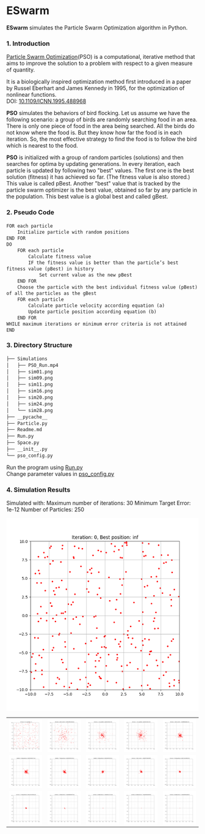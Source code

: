<h1>ESwarm</h1>

<p><strong>ESwarm</strong> simulates the Particle Swarm Optimization algorithm in Python.</p>

<h3>1. Introduction</h3>

<p><a href="https://en.wikipedia.org/wiki/Particle_swarm_optimization">Particle Swarm Optimization</a>(PSO) is a computational, iterative method that aims to improve the solution to a problem with respect to a given measure of quantity.</p>

<p>It is a biologically inspired optimization method first introduced in a paper by Russel Eberhart and James Kennedy in 1995, for the optimization of nonlinear functions. <br>
DOI: <a href="10.1109/ICNN.1995.488968">10.1109/ICNN.1995.488968</a>
</p>

<p><strong>PSO</strong> simulates the behaviors of bird flocking. Let us assume we have the following scenario: a group of birds are randomly searching food in an area. There is only one piece of food in the area being searched. All the birds do not know where the food is. But they know how far the food is in each iteration. So, the most effective strategy to find the food is to follow the bird which is nearest to the food.</p>

<p><strong>PSO</strong> is initialized with a group of random particles (solutions) and then searches for optima by updating generations. In every iteration, each particle is updated by following two "best" values. The first one is the best solution (fitness) it has achieved so far. (The fitness value is also stored.) This value is called pBest. Another "best" value that is tracked by the particle swarm optimizer is the best value, obtained so far by any particle in the population. This best value is a global best and called gBest.</p>

<h3>2. Pseudo Code</h3>

```
FOR each particle
    Initialize particle with random positions
END FOR
DO
    FOR each particle
        Calculate fitness value
        IF the fitness value is better than the particle’s best fitness value (pBest) in history
            Set current value as the new pBest
    END FOR
    Choose the particle with the best individual fitness value (pBest) of all the particles as the gBest
    FOR each particle
        Calculate particle velocity according equation (a)
        Update particle position according equation (b)
    END FOR
WHILE maximum iterations or minimum error criteria is not attained
END
```

<h3>3. Directory Structure</h3>

```bash
├── Simulations
│   ├── PSO_Run.mp4
│   ├── sim01.png
│   ├── sim09.png
│   ├── sim11.png
│   ├── sim16.png
│   ├── sim20.png
│   ├── sim24.png
│   └── sim28.png
├── __pycache__
├── Particle.py
├── Readme.md
├── Run.py
├── Space.py
├── __init__.py
└── pso_config.py
```

<p>Run the program using <a href="https://github.com/Sohambasu07/ESwarm/blob/master/Run.py">Run.py</a><br>
Change parameter values in <a href="https://github.com/Sohambasu07/ESwarm/blob/master/pso_config.py">pso_config.py</a>
</p>

<h3>4. Simulation Results</h3>

Simulated with:
Maximum number of iterations: 30
Minimum Target Error: 1e-12
Number of Particles: 250


<img src="https://github.com/Sohambasu07/ESwarm/blob/master/Simulations/PSO_Run.gif">


<table>

<tr>

<td>
<img src="https://github.com/Sohambasu07/ESwarm/blob/master/Simulations/sim_0.png">
</td>

<td>
<img src="https://github.com/Sohambasu07/ESwarm/blob/master/Simulations/sim_1.png">
</td>

<td>
<img src="https://github.com/Sohambasu07/ESwarm/blob/master/Simulations/sim_2.png">
</td>

<td>
<img src="https://github.com/Sohambasu07/ESwarm/blob/master/Simulations/sim_3.png">
</td>

<td>
<img src="https://github.com/Sohambasu07/ESwarm/blob/master/Simulations/sim_5.png">
</td>

</tr>

<tr>

<td>
<img src="https://github.com/Sohambasu07/ESwarm/blob/master/Simulations/sim_6.png">
</td>

<td>
<img src="https://github.com/Sohambasu07/ESwarm/blob/master/Simulations/sim_7.png">
</td>

<td>
<img src="https://github.com/Sohambasu07/ESwarm/blob/master/Simulations/sim_8.png">
</td>

<td>
<img src="https://github.com/Sohambasu07/ESwarm/blob/master/Simulations/sim_9.png">
</td>

<td>
<img src="https://github.com/Sohambasu07/ESwarm/blob/master/Simulations/sim_10.png">
</td>

</tr>

<tr>

<td>
<img src="https://github.com/Sohambasu07/ESwarm/blob/master/Simulations/sim_12.png">
</td>

<td>
<img src="https://github.com/Sohambasu07/ESwarm/blob/master/Simulations/sim_15.png">
</td>

<td>
<img src="https://github.com/Sohambasu07/ESwarm/blob/master/Simulations/sim_18.png">
</td>

<td>
<img src="https://github.com/Sohambasu07/ESwarm/blob/master/Simulations/sim_24.png">
</td>

<td>
<img src="https://github.com/Sohambasu07/ESwarm/blob/master/Simulations/sim_30.png">
</td>

</tr>


</table>